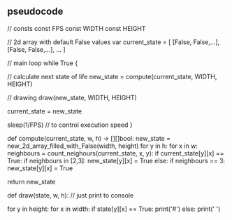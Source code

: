 ## pseudocode

// consts
const FPS
const WIDTH
const HEIGHT

// 2d array with default False values
var current_state = [
  [False, False,...],
  [False, False,...],
  ...
]


// main loop
while True {

  // calculate next state of life
  new_state = compute(current_state, WIDTH, HEIGHT)
  
  // drawing 
  draw(new_state, WIDTH, HEIGHT)
  
  current_state = new_state
  
  sleep(1/FPS) // to control execution speed
}

def compute(current_state, w, h) -> [][]bool:
  new_state = new_2d_array_filled_with_False(width, height)
  for y in h:
    for x in w:
      neighbours = count_neighours(current_state, x, y):
      if current_state[y][x] == True:
        if neighbours in [2,3]:
          new_state[y][x] = True
      else:
        if neighbours == 3:
          new_state[y][x] = True
              
  return new_state
 
  
def draw(state, w, h):
  // just print to console
  
  for y in height:
    for x in width:
      if state[y][x] == True:
        print('#')
      else:
        print(' ')
        
